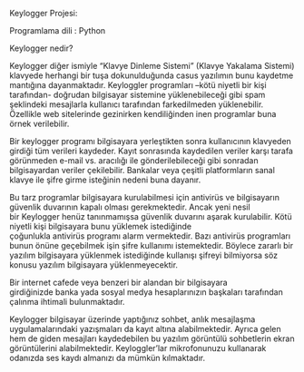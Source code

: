 Keylogger Projesi:


Programlama dili : 	Python

Keylogger nedir?

Keylogger diğer ismiyle “Klavye Dinleme Sistemi” (Klavye Yakalama Sistemi) klavyede herhangi bir tuşa dokunulduğunda casus yazılımın bunu kaydetme mantığına dayanmaktadır. Keyloggler programları –kötü niyetli bir kişi tarafından- doğrudan bilgisayar sistemine yüklenebileceği gibi spam şeklindeki mesajlarla kullanıcı tarafından farkedilmeden yüklenebilir.
Özellikle web sitelerinde gezinirken kendiliğinden inen programlar buna örnek verilebilir.

Bir keylogger programı bilgisayara yerleştikten sonra kullanıcının klavyeden girdiği tüm verileri kaydeder. Kayıt sonrasında kaydedilen veriler karşı tarafa görünmeden e-mail vs. aracılığı ile gönderilebileceği gibi sonradan bilgisayardan veriler çekilebilir.
Bankalar veya çeşitli platformların sanal klavye ile şifre girme isteğinin nedeni buna dayanır.

Bu tarz programlar bilgisayara kurulabilmesi için antivirüs ve bilgisayarın güvenlik duvarının kapalı olması gerekmektedir. Ancak yeni nesil bir Keylogger henüz tanınmamışsa güvenlik duvarını aşarak kurulabilir. Kötü niyetli kişi bilgisayara bunu yüklemek istediğinde çoğunlukla antivirüs programı alarm vermektedir. Bazı antivirüs programları bunun önüne geçebilmek işin şifre kullanımı istemektedir. Böylece zararlı bir yazılım bilgisayara yüklenmek istediğinde kullanışı şifreyi bilmiyorsa söz konusu yazılım bilgisayara yüklenmeyecektir.

Bir internet cafede veya benzeri bir alandan bir bilgisayara girdiğinizde banka yada sosyal medya hesaplarınızın başkaları tarafından çalınma ihtimali bulunmaktadır.

Keylogger bilgisayar üzerinde yaptığınız sohbet, anlık mesajlaşma uygulamalarındaki yazışmaları da kayıt altına alabilmektedir. Ayrıca gelen hem de giden mesajları kaydedebilen bu yazılım görüntülü sohbetlerin ekran görüntülerini alabilmektedir. Keyloggler’lar mikrofonunuzu kullanarak odanızda ses kaydı almanızı da mümkün kılmaktadır.
